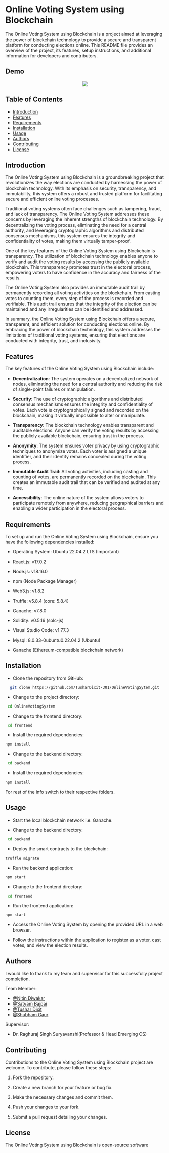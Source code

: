 
# Online Voting System using Blockchain

The Online Voting System using Blockchain is a project aimed at leveraging the power of blockchain technology to provide a secure and transparent platform for conducting elections online. This README file provides an overview of the project, its features, setup instructions, and additional information for developers and contributors.

## Demo

<div align = center>
<img src = "https://github.com/TusharDixit-301/Pirates/blob/main/Screencast%20from%2028-05-23%2012_29_28%20AM%20IST%20(1).gif" >
</div>
  
 ## Table of Contents
- [Introduction](#introduction)
- [Features](#features)
- [Requirements](#requirements)
- [Installation](#installation)
- [Usage](#usage)
- [Authors](#authors)
- [Contributing](#contributing)
- [License](#license)

## Introduction

The Online Voting System using Blockchain is a groundbreaking project that revolutionizes the way elections are conducted by harnessing the power of blockchain technology. With its emphasis on security, transparency, and immutability, this system offers a robust and trusted platform for facilitating secure and efficient online voting processes.

Traditional voting systems often face challenges such as tampering, fraud, and lack of transparency. The Online Voting System addresses these concerns by leveraging the inherent strengths of blockchain technology. By decentralizing the voting process, eliminating the need for a central authority, and leveraging cryptographic algorithms and distributed consensus mechanisms, this system ensures the integrity and confidentiality of votes, making them virtually tamper-proof.

One of the key features of the Online Voting System using Blockchain is transparency. The utilization of blockchain technology enables anyone to verify and audit the voting results by accessing the publicly available blockchain. This transparency promotes trust in the electoral process, empowering voters to have confidence in the accuracy and fairness of the results.

The Online Voting System also provides an immutable audit trail by permanently recording all voting activities on the blockchain. From casting votes to counting them, every step of the process is recorded and verifiable. This audit trail ensures that the integrity of the election can be maintained and any irregularities can be identified and addressed.

In summary, the Online Voting System using Blockchain offers a secure, transparent, and efficient solution for conducting elections online. By embracing the power of blockchain technology, this system addresses the limitations of traditional voting systems, ensuring that elections are conducted with integrity, trust, and inclusivity.

## Features

The key features of the Online Voting System using Blockchain include:

- **Decentralization**: The system operates on a decentralized network of nodes, eliminating the need for a central authority and reducing the risk of single-point failures or manipulation.

- **Security**: The use of cryptographic algorithms and distributed consensus mechanisms ensures the integrity and confidentiality of votes. Each vote is cryptographically signed and recorded on the blockchain, making it virtually impossible to alter or manipulate.

- **Transparency**: The blockchain technology enables transparent and auditable elections. Anyone can verify the voting results by accessing the publicly available blockchain, ensuring trust in the process.

- **Anonymity**: The system ensures voter privacy by using cryptographic techniques to anonymize votes. Each voter is assigned a unique identifier, and their identity remains concealed during the voting process.

- **Immutable Audit Trail**: All voting activities, including casting and counting of votes, are permanently recorded on the blockchain. This creates an immutable audit trail that can be verified and audited at any time.

- **Accessibility**: The online nature of the system allows voters to participate remotely from anywhere, reducing geographical barriers and enabling a wider participation in the electoral process.

## Requirements

To set up and run the Online Voting System using Blockchain, ensure you have the following dependencies installed:

- Operating System: Ubuntu 22.04.2 LTS (Important)
- React.js: v17.0.2
- Node.js:  v18.16.0
- npm (Node Package Manager)
- Web3.js:  v1.8.2
- Truffle:  v5.8.4 (core: 5.8.4)
- Ganache:  v7.8.0
- Solidity: v0.5.16 (solc-js)
- Visual Studio Code: v1.77.3
- Mysql:  8.0.33-0ubuntu0.22.04.2 (Ubuntu)

- Ganache (Ethereum-compatible blockchain network)
 
## Installation
- Clone the repository from GitHub:
```bash
  git clone https://github.com/TusharDixit-301/OnlineVotingSytem.git
```

- Change to the project directory:
```bash
 cd OnlineVotingSystem
```
- Change to the frontend directory:
```bash
 cd frontend
```
- Install the required dependencies:
```bash
npm install
```
- Change to the backend directory:
```bash
 cd backend
```
- Install the required dependencies:
```bash
npm install
```

For rest of the info switch to their respective folders.

## Usage
- Start the local blockchain network i.e. Ganache.

- Change to the backend directory:
```bash
 cd backend
```
- Deploy the smart contracts to the blockchain:
```bash
truffle migrate
```
- Run the backend application:
```bash
npm start
```
- Change to the frontend directory:
```bash
 cd frontend
```
- Run the frontend application:
```bash
npm start
```
- Access the Online Voting System by opening the provided URL in a web browser.

- Follow the instructions within the application to register as a voter, cast votes, and view the election results.


## Authors

I would like to thank to my team and supervisor for this successfully project completion.

Team Member:
- [@Nitin Diwakar](https://github.com/Nitin-Diwakar)
- [@Satyam Bajpai](https://github.com/Satyam-bajpai007)
- [@Tushar Dixit](https://github.com/TusharDixit-301)
- [@Shubham Gaur](https://github.com/ShubhamGaur-277)

Supervisor:
- Dr. Raghuraj Singh Suryavanshi(Professor & Head Emerging CS)

## Contributing

Contributions to the Online Voting System using Blockchain project are welcome. To contribute, please follow these steps:

1. Fork the repository.

2. Create a new branch for your feature or bug fix.

3. Make the necessary changes and commit them.

4. Push your changes to your fork.

5. Submit a pull request detailing your changes.

## License

The Online Voting System using Blockchain is open-source software
